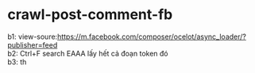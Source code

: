 # crawl-post-comment-fb
b1: view-soure:https://m.facebook.com/composer/ocelot/async_loader/?publisher=feed <br>
b2: Ctrl+F search EAAA lấy hết cả đoạn token đó <br>
b3: th
